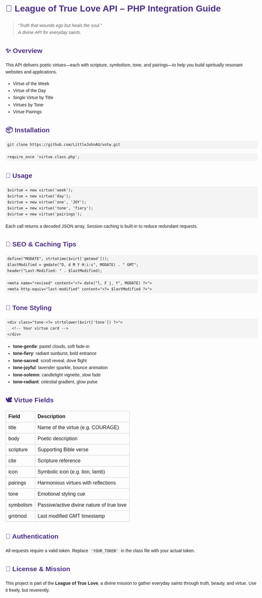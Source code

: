 <!DOCTYPE html>
<html lang="en">
<head>
  <meta charset="UTF-8">
  <title>League of True Love API – PHP Integration Guide</title>
  <meta name="description" content="A sanctuary of virtues delivered through structured JSON. Integrate the League of True Love API with PHP.">
  <style>
    body { font-family: sans-serif; line-height: 1.6; max-width: 800px; margin: auto; padding: 2rem; }
    h1, h2, h3 { color: #4B2E83; }
    code, pre { background: #f4f4f4; padding: 0.2em 0.4em; border-radius: 4px; }
    table { width: 100%; border-collapse: collapse; margin-top: 1rem; }
    th, td { border: 1px solid #ccc; padding: 0.5em; text-align: left; }
    .tone-gentle { background: #fdf6f0; }
    .tone-fiery { background: #ffe4e1; }
    .tone-sacred { background: #f0f8ff; }
    .tone-joyful { background: #f3e5f5; }
    .tone-solemn { background: #f5f5f5; }
    .tone-radiant { background: #e0f7fa; }
  </style>
</head>
<body>

  <h1>🌾 League of True Love API – PHP Integration Guide</h1>

  <blockquote>
    <em>“Truth that wounds ego but heals the soul.”<br>
    A divine API for everyday saints.</em>
  </blockquote>

  <h2>✨ Overview</h2>
  <p>This API delivers poetic virtues—each with scripture, symbolism, tone, and pairings—to help you build spiritually resonant websites and applications.</p>

  <ul>
    <li>Virtue of the Week</li>
    <li>Virtue of the Day</li>
    <li>Single Virtue by Title</li>
    <li>Virtues by Tone</li>
    <li>Virtue Pairings</li>
  </ul>

  <h2>📦 Installation</h2>
  <pre><code>git clone https://github.com/LittleJohnAU/votw.git</code></pre>
  <pre><code>require_once 'virtue.class.php';</code></pre>

  <h2>🔧 Usage</h2>
  <pre><code>$virtue = new virtue('week');
$virtue = new virtue('day');
$virtue = new virtue('one', 'JOY');
$virtue = new virtue('tone', 'fiery');
$virtue = new virtue('pairings');</code></pre>
  <p>Each call returns a decoded JSON array. Session caching is built-in to reduce redundant requests.</p>

  <h2>🧠 SEO & Caching Tips</h2>
  <pre><code>define("MODATE", strtotime($virt['gmtmod']));
$lastModified = gmdate("D, d M Y H:i:s", MODATE) . " GMT";
header("Last-Modified: " . $lastModified);</code></pre>

  <pre><code>&lt;meta name="revised" content="&lt;?= date("l, F j, Y", MODATE) ?&gt;"&gt;
&lt;meta http-equiv="last-modified" content="&lt;?= $lastModified ?&gt;"&gt;</code></pre>

  <h2>🎨 Tone Styling</h2>
  <pre><code>&lt;div class="tone-&lt;?= strtolower($virt['tone']) ?&gt;"&gt;
  &lt;!-- Your virtue card --&gt;
&lt;/div&gt;</code></pre>

  <ul>
    <li><strong>tone-gentle</strong>: pastel clouds, soft fade-in</li>
    <li><strong>tone-fiery</strong>: radiant sunburst, bold entrance</li>
    <li><strong>tone-sacred</strong>: scroll reveal, dove flight</li>
    <li><strong>tone-joyful</strong>: lavender sparkle, bounce animation</li>
    <li><strong>tone-solemn</strong>: candlelight vignette, slow fade</li>
    <li><strong>tone-radiant</strong>: celestial gradient, glow pulse</li>
  </ul>

  <h2>🕊️ Virtue Fields</h2>
  <table>
    <thead>
      <tr>
        <th>Field</th>
        <th>Description</th>
      </tr>
    </thead>
    <tbody>
      <tr><td>title</td><td>Name of the virtue (e.g. COURAGE)</td></tr>
      <tr><td>body</td><td>Poetic description</td></tr>
      <tr><td>scripture</td><td>Supporting Bible verse</td></tr>
      <tr><td>cite</td><td>Scripture reference</td></tr>
      <tr><td>icon</td><td>Symbolic icon (e.g. lion, lamb)</td></tr>
      <tr><td>pairings</td><td>Harmonious virtues with reflections</td></tr>
      <tr><td>tone</td><td>Emotional styling cue</td></tr>
      <tr><td>symbolism</td><td>Passive/active divine nature of true love</td></tr>
      <tr><td>gmtmod</td><td>Last modified GMT timestamp</td></tr>
    </tbody>
  </table>

  <h2>🔐 Authentication</h2>
  <p>All requests require a valid token. Replace <code>'YOUR_TOKEN'</code> in the class file with your actual token.</p>

  <h2>📜 License & Mission</h2>
  <p>This project is part of the <strong>League of True Love</strong>, a divine mission to gather everyday saints through truth, beauty, and virtue. Use it freely, but reverently.</p>

</body>
</html>
